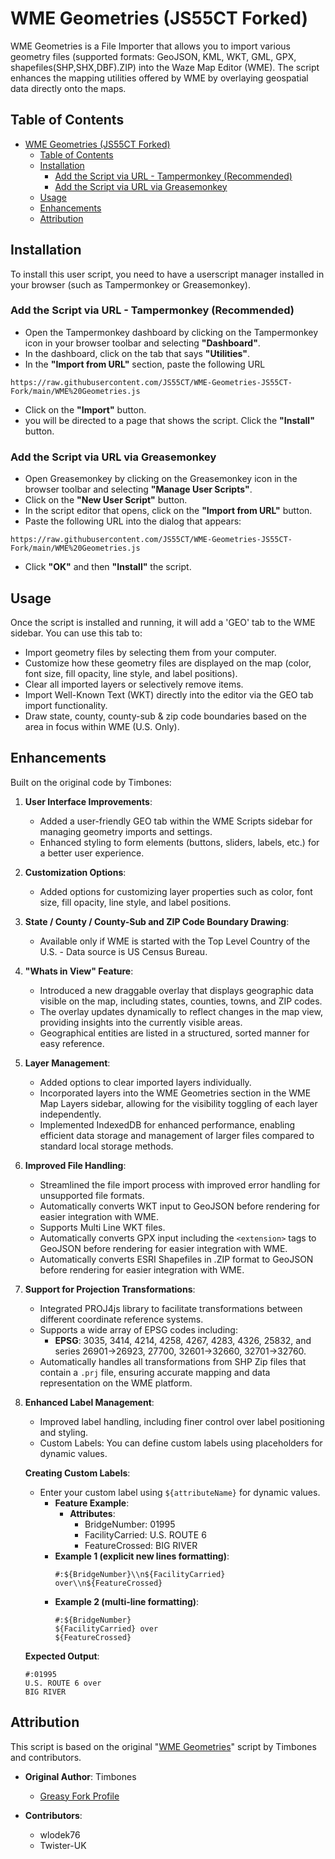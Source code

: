 # WME Geometries (JS55CT Forked)

WME Geometries is a File Importer that allows you to import various geometry files (supported formats: GeoJSON, KML, WKT, GML, GPX, shapefiles(SHP,SHX,DBF).ZIP) into the Waze Map Editor (WME). The script enhances the mapping utilities offered by WME by overlaying geospatial data directly onto the maps.

## Table of Contents

- [WME Geometries (JS55CT Forked)](#wme-geometries-js55ct-forked)
  - [Table of Contents](#table-of-contents)
  - [Installation](#installation)
    - [Add the Script via URL - Tampermonkey (Recommended)](#add-the-script-via-url---tampermonkey-recommended)
    - [Add the Script via URL via Greasemonkey](#add-the-script-via-url-via-greasemonkey)
  - [Usage](#usage)
  - [Enhancements](#enhancements)
  - [Attribution](#attribution)


## Installation

To install this user script, you need to have a userscript manager installed in your browser (such as Tampermonkey or Greasemonkey).

### Add the Script via URL - Tampermonkey (Recommended)

- Open the Tampermonkey dashboard by clicking on the Tampermonkey icon in your browser toolbar and selecting **"Dashboard"**.
- In the dashboard, click on the tab that says **"Utilities"**.
- In the **"Import from URL"** section, paste the following URL

``` https://raw.githubusercontent.com/JS55CT/WME-Geometries-JS55CT-Fork/main/WME%20Geometries.js ```

- Click on the **"Import"** button.
- you will be directed to a page that shows the script. Click the **"Install"** button.

### Add the Script via URL via Greasemonkey

- Open Greasemonkey by clicking on the Greasemonkey icon in the browser toolbar and selecting **"Manage User Scripts"**.
- Click on the **"New User Script"** button.
- In the script editor that opens, click on the **"Import from URL"** button.
- Paste the following URL into the dialog that appears:

``` https://raw.githubusercontent.com/JS55CT/WME-Geometries-JS55CT-Fork/main/WME%20Geometries.js ```

- Click **"OK"** and then **"Install"** the script.

## Usage

Once the script is installed and running, it will add a 'GEO' tab to the WME sidebar. You can use this tab to:

- Import geometry files by selecting them from your computer.
- Customize how these geometry files are displayed on the map (color, font size, fill opacity, line style, and label positions).
- Clear all imported layers or selectively remove items.
- Import Well-Known Text (WKT) directly into the editor via the GEO tab import functionality.
- Draw state, county, county-sub & zip code boundaries based on the area in focus within WME (U.S. Only).

## Enhancements

Built on the original code by Timbones:

1. **User Interface Improvements**:
   - Added a user-friendly GEO tab within the WME Scripts sidebar for managing geometry imports and settings.
   - Enhanced styling to form elements (buttons, sliders, labels, etc.) for a better user experience.

2. **Customization Options**:
   - Added options for customizing layer properties such as color, font size, fill opacity, line style, and label positions.

3. **State / County / County-Sub and ZIP Code Boundary Drawing**:
   - Available only if WME is started with the Top Level Country of the U.S. - Data source is US Census Bureau.

4. **"Whats in View" Feature**:
   - Introduced a new draggable overlay that displays geographic data visible on the map, including states, counties, towns, and ZIP codes.
   - The overlay updates dynamically to reflect changes in the map view, providing insights into the currently visible areas.
   - Geographical entities are listed in a structured, sorted manner for easy reference.

5. **Layer Management**:
   - Added options to clear imported layers individually.
   - Incorporated layers into the WME Geometries section in the WME Map Layers sidebar, allowing for the visibility toggling of each layer independently.
   - Implemented IndexedDB for enhanced performance, enabling efficient data storage and management of larger files compared to standard local storage methods.

6. **Improved File Handling**:
   - Streamlined the file import process with improved error handling for unsupported file formats.
   - Automatically converts WKT input to GeoJSON before rendering for easier integration with WME.
   - Supports Multi Line WKT files.
   - Automatically converts GPX input including the `<extension>` tags to GeoJSON before rendering for easier integration with WME.
   - Automatically converts ESRI Shapefiles in .ZIP format to GeoJSON before rendering for easier integration with WME.

7. **Support for Projection Transformations**:
   - Integrated PROJ4js library to facilitate transformations between different coordinate reference systems.
   - Supports a wide array of EPSG codes including: 
     - **EPSG**: 3035, 3414, 4214, 4258, 4267, 4283, 4326, 25832, and series 26901->26923, 27700, 32601->32660, 32701->32760.
   - Automatically handles all transformations from SHP Zip files that contain a `.prj` file, ensuring accurate mapping and data representation on the WME platform.

8. **Enhanced Label Management**:
   - Improved label handling, including finer control over label positioning and styling.
   - Custom Labels: You can define custom labels using placeholders for dynamic values.

   **Creating Custom Labels**:
   - Enter your custom label using `${attributeName}` for dynamic values.
     - **Feature Example**:
       - **Attributes**:
         - BridgeNumber: 01995
         - FacilityCarried: U.S. ROUTE 6
         - FeatureCrossed: BIG RIVER
     - **Example 1 (explicit new lines formatting)**:
       ```
       #:${BridgeNumber}\\n${FacilityCarried} over\\n${FeatureCrossed}
       ```
     - **Example 2 (multi-line formatting)**:
       ```
       #:${BridgeNumber}
       ${FacilityCarried} over
       ${FeatureCrossed}
       ```

   **Expected Output**:
     ```
     #:01995
     U.S. ROUTE 6 over
     BIG RIVER
     ```

## Attribution

This script is based on the original "[WME Geometries](https://greasyfork.org/en/scripts/8129-wme-geometries/code?version=1284539)" script by Timbones and contributors.

- **Original Author**: Timbones
  - [Greasy Fork Profile](https://greasyfork.org/users/3339)

- **Contributors**:
  - wlodek76
  - Twister-UK
